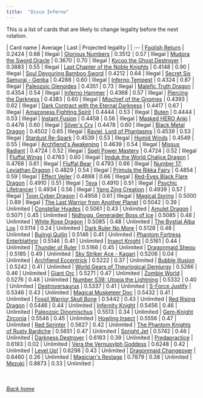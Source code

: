 ```yaml
---
title:  "Disco Inferno"
---
```


This is a list of cards that are likely to change legality before the next rotation.

| Card name | Average | Last | Projected legality |
| :-- |
[Foolish Return](https://db.ygoprodeck.com/card/?search=Foolish%20Return) | 0.2424 | 0.68 | Illegal |
[Glorious Numbers](https://db.ygoprodeck.com/card/?search=Glorious%20Numbers) | 0.3512 | 0.57 | Illegal |
[Mudora the Sword Oracle](https://db.ygoprodeck.com/card/?search=Mudora%20the%20Sword%20Oracle) | 0.3670 | 0.70 | Illegal |
[Kycoo the Ghost Destroyer](https://db.ygoprodeck.com/card/?search=Kycoo%20the%20Ghost%20Destroyer) | 0.3883 | 0.55 | Illegal |
[Last Chapter of the Noble Knights](https://db.ygoprodeck.com/card/?search=Last%20Chapter%20of%20the%20Noble%20Knights) | 0.4148 | 0.90 | Illegal |
[Soul Devouring Bamboo Sword](https://db.ygoprodeck.com/card/?search=Soul%20Devouring%20Bamboo%20Sword) | 0.4212 | 0.64 | Illegal |
[Secret Six Samurai - Genba](https://db.ygoprodeck.com/card/?search=Secret%20Six%20Samurai%20-%20Genba) | 0.4288 | 0.60 | Illegal |
[Inferno Tempest](https://db.ygoprodeck.com/card/?search=Inferno%20Tempest) | 0.4324 | 0.87 | Illegal |
[Paleozoic Olenoides](https://db.ygoprodeck.com/card/?search=Paleozoic%20Olenoides) | 0.4351 | 0.73 | Illegal |
[Malefic Truth Dragon](https://db.ygoprodeck.com/card/?search=Malefic%20Truth%20Dragon) | 0.4354 | 0.54 | Illegal |
[Inferno Hammer](https://db.ygoprodeck.com/card/?search=Inferno%20Hammer) | 0.4368 | 0.57 | Illegal |
[Piercing the Darkness](https://db.ygoprodeck.com/card/?search=Piercing%20the%20Darkness) | 0.4383 | 0.60 | Illegal |
[Mischief of the Gnomes](https://db.ygoprodeck.com/card/?search=Mischief%20of%20the%20Gnomes) | 0.4393 | 0.62 | Illegal |
[Dark Contract with the Eternal Darkness](https://db.ygoprodeck.com/card/?search=Dark%20Contract%20with%20the%20Eternal%20Darkness) | 0.4417 | 0.67 | Illegal |
[Amazoness Fighting Spirit](https://db.ygoprodeck.com/card/?search=Amazoness%20Fighting%20Spirit) | 0.4444 | 0.53 | Illegal |
[Buten](https://db.ygoprodeck.com/card/?search=Buten) | 0.4444 | 0.53 | Illegal |
[Instant Fusion](https://db.ygoprodeck.com/card/?search=Instant%20Fusion) | 0.4458 | 0.56 | Illegal |
[Masked HERO Anki](https://db.ygoprodeck.com/card/?search=Masked%20HERO%20Anki) | 0.4478 | 0.60 | Illegal |
[Silver's Cry](https://db.ygoprodeck.com/card/?search=Silver's%20Cry) | 0.4478 | 0.60 | Illegal |
[Black Metal Dragon](https://db.ygoprodeck.com/card/?search=Black%20Metal%20Dragon) | 0.4502 | 0.65 | Illegal |
[Raviel, Lord of Phantasms](https://db.ygoprodeck.com/card/?search=Raviel,%20Lord%20of%20Phantasms) | 0.4539 | 0.53 | Illegal |
[Stardust Re-Spark](https://db.ygoprodeck.com/card/?search=Stardust%20Re-Spark) | 0.4539 | 0.53 | Illegal |
[Humid Winds](https://db.ygoprodeck.com/card/?search=Humid%20Winds) | 0.4549 | 0.55 | Illegal |
[Archfiend's Awakening](https://db.ygoprodeck.com/card/?search=Archfiend's%20Awakening) | 0.4639 | 0.54 | Illegal |
[Missus Radiant](https://db.ygoprodeck.com/card/?search=Missus%20Radiant) | 0.4724 | 0.52 | Illegal |
[Spell Power Mastery](https://db.ygoprodeck.com/card/?search=Spell%20Power%20Mastery) | 0.4724 | 0.52 | Illegal |
[Fluffal Wings](https://db.ygoprodeck.com/card/?search=Fluffal%20Wings) | 0.4763 | 0.60 | Illegal |
[Imduk the World Chalice Dragon](https://db.ygoprodeck.com/card/?search=Imduk%20the%20World%20Chalice%20Dragon) | 0.4768 | 0.61 | Illegal |
[Fluffal Bear](https://db.ygoprodeck.com/card/?search=Fluffal%20Bear) | 0.4793 | 0.66 | Illegal |
[Number 17: Leviathan Dragon](https://db.ygoprodeck.com/card/?search=Number%2017:%20Leviathan%20Dragon) | 0.4829 | 0.54 | Illegal |
[Primula the Rikka Fairy](https://db.ygoprodeck.com/card/?search=Primula%20the%20Rikka%20Fairy) | 0.4854 | 0.59 | Illegal |
[Effect Veiler](https://db.ygoprodeck.com/card/?search=Effect%20Veiler) | 0.4888 | 0.66 | Illegal |
[Red-Eyes Black Flare Dragon](https://db.ygoprodeck.com/card/?search=Red-Eyes%20Black%20Flare%20Dragon) | 0.4910 | 0.51 | Illegal |
[Teva](https://db.ygoprodeck.com/card/?search=Teva) | 0.4910 | 0.51 | Illegal |
[Psychic Lifetrancer](https://db.ygoprodeck.com/card/?search=Psychic%20Lifetrancer) | 0.4934 | 0.56 | Illegal |
[Yang Zing Creation](https://db.ygoprodeck.com/card/?search=Yang%20Zing%20Creation) | 0.4939 | 0.57 | Illegal |
[Toon Cyber Dragon](https://db.ygoprodeck.com/card/?search=Toon%20Cyber%20Dragon) | 0.4958 | 0.61 | Illegal |
[Magical Spring](https://db.ygoprodeck.com/card/?search=Magical%20Spring) | 0.5000 | 0.89 | Illegal |
[The Last Warrior from Another Planet](https://db.ygoprodeck.com/card/?search=The%20Last%20Warrior%20from%20Another%20Planet) | 0.5042 | 0.39 | Unlimited |
[Constellar Hyades](https://db.ygoprodeck.com/card/?search=Constellar%20Hyades) | 0.5061 | 0.43 | Unlimited |
[Amulet Dragon](https://db.ygoprodeck.com/card/?search=Amulet%20Dragon) | 0.5071 | 0.45 | Unlimited |
[Nidhogg, Generaider Boss of Ice](https://db.ygoprodeck.com/card/?search=Nidhogg,%20Generaider%20Boss%20of%20Ice) | 0.5085 | 0.48 | Unlimited |
[White Rose Dragon](https://db.ygoprodeck.com/card/?search=White%20Rose%20Dragon) | 0.5085 | 0.48 | Unlimited |
[The Bystial Alba Los](https://db.ygoprodeck.com/card/?search=The%20Bystial%20Alba%20Los) | 0.5114 | 0.24 | Unlimited |
[Dark Ruler No More](https://db.ygoprodeck.com/card/?search=Dark%20Ruler%20No%20More) | 0.5128 | 0.48 | Unlimited |
[Bujingi Quilin](https://db.ygoprodeck.com/card/?search=Bujingi%20Quilin) | 0.5146 | 0.41 | Unlimited |
[Phantom Fortress Enterblathnir](https://db.ygoprodeck.com/card/?search=Phantom%20Fortress%20Enterblathnir) | 0.5146 | 0.41 | Unlimited |
[Insect Knight](https://db.ygoprodeck.com/card/?search=Insect%20Knight) | 0.5161 | 0.44 | Unlimited |
[Thunder of Ruler](https://db.ygoprodeck.com/card/?search=Thunder%20of%20Ruler) | 0.5166 | 0.45 | Unlimited |
[Dragonmaid Sheou](https://db.ygoprodeck.com/card/?search=Dragonmaid%20Sheou) | 0.5185 | 0.49 | Unlimited |
[Sky Striker Ace - Kagari](https://db.ygoprodeck.com/card/?search=Sky%20Striker%20Ace%20-%20Kagari) | 0.5206 | 0.04 | Unlimited |
[Archfiend Eccentrick](https://db.ygoprodeck.com/card/?search=Archfiend%20Eccentrick) | 0.5222 | 0.37 | Unlimited |
[Bubble Illusion](https://db.ygoprodeck.com/card/?search=Bubble%20Illusion) | 0.5242 | 0.41 | Unlimited |
[World Gears of Theurlogical Demiurgy](https://db.ygoprodeck.com/card/?search=World%20Gears%20of%20Theurlogical%20Demiurgy) | 0.5266 | 0.46 | Unlimited |
[Giant Orc](https://db.ygoprodeck.com/card/?search=Giant%20Orc) | 0.5271 | 0.47 | Unlimited |
[Zombie World](https://db.ygoprodeck.com/card/?search=Zombie%20World) | 0.5276 | 0.48 | Unlimited |
[Number S39: Utopia the Lightning](https://db.ygoprodeck.com/card/?search=Number%20S39:%20Utopia%20the%20Lightning) | 0.5332 | 0.40 | Unlimited |
[Destroyersaurus](https://db.ygoprodeck.com/card/?search=Destroyersaurus) | 0.5337 | 0.41 | Unlimited |
[S-Force Justify](https://db.ygoprodeck.com/card/?search=S-Force%20Justify) | 0.5346 | 0.43 | Unlimited |
[Magical Musketeer Doc](https://db.ygoprodeck.com/card/?search=Magical%20Musketeer%20Doc) | 0.5432 | 0.41 | Unlimited |
[Fossil Warrior Skull Bone](https://db.ygoprodeck.com/card/?search=Fossil%20Warrior%20Skull%20Bone) | 0.5442 | 0.43 | Unlimited |
[Red Rising Dragon](https://db.ygoprodeck.com/card/?search=Red%20Rising%20Dragon) | 0.5446 | 0.44 | Unlimited |
[Infernity Knight](https://db.ygoprodeck.com/card/?search=Infernity%20Knight) | 0.5456 | 0.46 | Unlimited |
[Paleozoic Dinomischus](https://db.ygoprodeck.com/card/?search=Paleozoic%20Dinomischus) | 0.5513 | 0.34 | Unlimited |
[Gem-Knight Zirconia](https://db.ygoprodeck.com/card/?search=Gem-Knight%20Zirconia) | 0.5546 | 0.45 | Unlimited |
[Howling Insect](https://db.ygoprodeck.com/card/?search=Howling%20Insect) | 0.5556 | 0.47 | Unlimited |
[Red Sprinter](https://db.ygoprodeck.com/card/?search=Red%20Sprinter) | 0.5627 | 0.42 | Unlimited |
[The Phantom Knights of Rusty Bardiche](https://db.ygoprodeck.com/card/?search=The%20Phantom%20Knights%20of%20Rusty%20Bardiche) | 0.5651 | 0.47 | Unlimited |
[Spright Jet](https://db.ygoprodeck.com/card/?search=Spright%20Jet) | 0.5742 | 0.46 | Unlimited |
[Darkness Destroyer](https://db.ygoprodeck.com/card/?search=Darkness%20Destroyer) | 0.6183 | 0.39 | Unlimited |
[Predapractice](https://db.ygoprodeck.com/card/?search=Predapractice) | 0.6193 | 0.02 | Unlimited |
[Vera the Vernusylph Goddess](https://db.ygoprodeck.com/card/?search=Vera%20the%20Vernusylph%20Goddess) | 0.6248 | 0.42 | Unlimited |
[Level Up!](https://db.ygoprodeck.com/card/?search=Level%20Up!) | 0.6298 | 0.43 | Unlimited |
[Dragonmaid Changeover](https://db.ygoprodeck.com/card/?search=Dragonmaid%20Changeover) | 0.6460 | 0.26 | Unlimited |
[Magician's Restage](https://db.ygoprodeck.com/card/?search=Magician's%20Restage) | 0.7879 | 0.38 | Unlimited |
[Mezuki](https://db.ygoprodeck.com/card/?search=Mezuki) | 0.8873 | 0.33 | Unlimited |

<br>

###### [Back home](index)